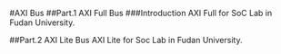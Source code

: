 #AXI Bus
##Part.1 AXI Full Bus
###Introduction
AXI Full for SoC Lab in Fudan University.<br>

##Part.2 AXI Lite Bus
AXI Lite for Soc Lab in Fudan University.<br>
